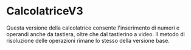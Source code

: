 # CalcolatriceV3

Questa versione della calcolatrice consente l'inserimento di numeri e operandi anche da tastiera, oltre che dal tastierino a video. Il metodo di risoluzione delle operazioni rimane lo stesso della versione base.
